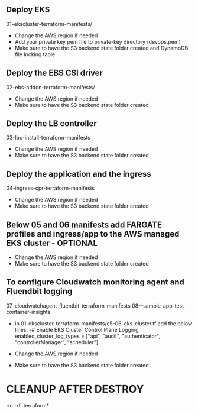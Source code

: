 ## Deploy EKS
01-ekscluster-terraform-manifests/

- Change the AWS region if needed
- Add your private key pem file to private-key directory (devops.pem)
- Make sure to have the S3 backend state folder created and DynamoDB file locking table

## Deploy the EBS CSI driver 
02-ebs-addon-terraform-manifests/

- Change the AWS region if needed
- Make sure to have the S3 backend state folder created


## Deploy the LB controller
03-lbc-install-terraform-manifests

- Change the AWS region if needed
- Make sure to have the S3 backend state folder created


## Deploy the application and the ingress
04-ingress-cpr-terraform-manifests

- Change the AWS region if needed
- Make sure to have the S3 backend state folder created


## Below 05 and 06 manifests add FARGATE profiles and ingress/app to the AWS managed EKS cluster - OPTIONAL

- Change the AWS region if needed
- Make sure to have the S3 backend state folder created


## To configure Cloudwatch monitoring agent and Fluendbit logging
07-cloudwatchagent-fluentbit-terraform-manifests
08--sample-app-test-container-insights

- in 01-ekscluster-terraform-manifests/c5-06-eks-cluster.tf add the below lines:
 -# Enable EKS Cluster Control Plane Logging
  enabled_cluster_log_types = ["api", "audit", "authenticator", "controllerManager", "scheduler"]

- Change the AWS region if needed
- Make sure to have the S3 backend state folder created


# CLEANUP AFTER DESTROY
rm -rf .terraform*
